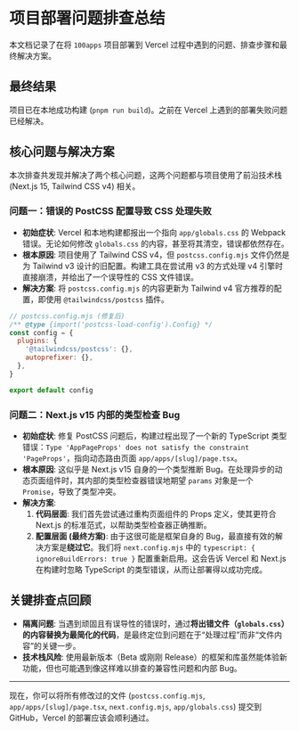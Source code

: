 # 项目部署问题排查总结

本文档记录了在将 `100apps` 项目部署到 Vercel 过程中遇到的问题、排查步骤和最终解决方案。

## 最终结果

项目已在本地成功构建 (`pnpm run build`)。之前在 Vercel 上遇到的部署失败问题已经解决。

## 核心问题与解决方案

本次排查共发现并解决了两个核心问题，这两个问题都与项目使用了前沿技术栈 (Next.js 15, Tailwind CSS v4) 相关。

### 问题一：错误的 PostCSS 配置导致 CSS 处理失败

- **初始症状**: Vercel 和本地构建都报出一个指向 `app/globals.css` 的 Webpack 错误。无论如何修改 `globals.css` 的内容，甚至将其清空，错误都依然存在。
- **根本原因**: 项目使用了 Tailwind CSS v4，但 `postcss.config.mjs` 文件仍然是为 Tailwind v3 设计的旧配置。构建工具在尝试用 v3 的方式处理 v4 引擎时直接崩溃，并给出了一个误导性的 CSS 文件错误。
- **解决方案**: 将 `postcss.config.mjs` 的内容更新为 Tailwind v4 官方推荐的配置，即使用 `@tailwindcss/postcss` 插件。

```javascript
// postcss.config.mjs (修复后)
/** @type {import('postcss-load-config').Config} */
const config = {
  plugins: {
    '@tailwindcss/postcss': {},
    autoprefixer: {},
  },
}

export default config
```

### 问题二：Next.js v15 内部的类型检查 Bug

- **初始症状**: 修复 PostCSS 问题后，构建过程出现了一个新的 TypeScript 类型错误：`Type 'AppPageProps' does not satisfy the constraint 'PageProps'`，指向动态路由页面 `app/apps/[slug]/page.tsx`。
- **根本原因**: 这似乎是 Next.js v15 自身的一个类型推断 Bug。在处理异步的动态页面组件时，其内部的类型检查器错误地期望 `params` 对象是一个 `Promise`，导致了类型冲突。
- **解决方案**:
    1.  **代码层面**: 我们首先尝试通过重构页面组件的 Props 定义，使其更符合 Next.js 的标准范式，以帮助类型检查器正确推断。
    2.  **配置层面 (最终方案)**: 由于这很可能是框架自身的 Bug，最直接有效的解决方案是**绕过它**。我们将 `next.config.mjs` 中的 `typescript: { ignoreBuildErrors: true }` 配置重新启用。这会告诉 Vercel 和 Next.js 在构建时忽略 TypeScript 的类型错误，从而让部署得以成功完成。

## 关键排查点回顾

- **隔离问题**: 当遇到顽固且有误导性的错误时，通过**将出错文件（`globals.css`）的内容替换为最简化的代码**，是最终定位到问题在于“处理过程”而非“文件内容”的关键一步。
- **技术栈风险**: 使用最新版本（Beta 或刚刚 Release）的框架和库虽然能体验新功能，但也可能遇到像这样难以排查的兼容性问题和内部 Bug。

---

现在，你可以将所有修改过的文件 (`postcss.config.mjs`, `app/apps/[slug]/page.tsx`, `next.config.mjs`, `app/globals.css`) 提交到 GitHub，Vercel 的部署应该会顺利通过。
